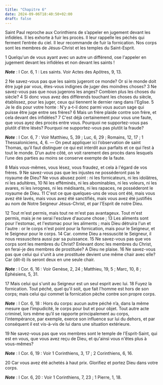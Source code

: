 ```yaml
---
title: "Chapitre 6"
date: 2024-09-06T18:40:50+02:00
draft: false
---
```



Saint Paul reproche aux Corinthiens de s’appeler en jugement devant les infidèles.
Il les exhorte à fuir les procès.
Il leur rappelle les péchés qui ferment l’entrée du ciel.
Il leur recommande de fuir la fornication.
Nos corps sont les membres de Jésus-Christ et les temples du Saint-Esprit.


1 Quelqu'un de vous ayant avec un autre un différend, ose l'appeler en jugement devant les infidèles et non devant les saints !

***Note*** :  I Cor. 6, 1 : Les saints. Voir Actes des Apôtres, 9, 13.

2 Ne savez-vous pas que les saints jugeront ce monde? Or si le monde doit être jugé par vous, êtes-vous indignes de juger des moindres choses? 3 Ne savez-vous pas que nous jugerons les anges? Combien plus les choses du siècle? 4 Si donc vous avez des différends touchant les choses du siècle, établissez, pour les juger, ceux qui tiennent le dernier rang dans l'Eglise. 5 Je le dis pour votre honte : N'y a-t-il donc parmi vous aucun sage qui puisse être juge entre ses frères? 6 Mais un frère plaide contre son frère, et cela devant des infidèles? 7 C'est déjà certainement pour vous une faute, que vous ayez des procès entre vous. Pourquoi ne supportez-vous pas plutôt d'être lésés? Pourquoi ne supportez-vous pas plutôt la fraude?

***Note*** :  I Cor. 6, 7 : Voir Matthieu, 5, 39 ; Luc, 6, 29 ; Romains, 12, 17 ; 1 Thessaloniciens, 4, 6. ― On peut appliquer ici l’observation de saint Thomas, qu’il faut distinguer ce qui est interdit aux parfaits et ce qui l’est à tout le monde. D’un autre côté, on voit rarement des procès dans lesquels l’une des parties au moins se conserve exempte de la faute.

8 Mais vous-mêmes, vous lésez, vous fraudez, et cela à l'égard de vos frères. 9 Ne savez-vous pas que les injustes ne posséderont pas le royaume de Dieu? Ne vous abusez point : ni les fornicateurs, ni les idolâtres, ni les adultères, 10 Ni les efféminés, ni les abominables, ni les voleurs, ni les avares, ni les ivrognes, ni les médisants, ni les rapaces, ne posséderont le royaume de Dieu. 11 C'est ce que quelques-uns de vous ont été, mais vous avez été lavés, mais vous avez été sanctifiés, mais vous avez été justifiés au nom de Notre Seigneur Jésus-Christ, et par l'Esprit de notre Dieu.


12 Tout m'est permis, mais tout ne m'est pas avantageux. Tout m'est permis, mais je ne serai l'esclave d'aucune chose ; 13 Les aliments sont pour l'estomac, et l'estomac pour les aliments ; mais Dieu détruira l'un et l'autre : or le corps n'est point pour la fornication, mais pour le Seigneur, et le Seigneur pour le corps. 14 Car. comme Dieu a ressuscité le Seigneur, il nous ressuscitera aussi par sa puissance. 15 Ne savez-vous pas que vos corps sont les membres du Christ? Enlevant donc les membres du Christ, en ferai-je des membres de prostituée? A Dieu ne plaise. 16 Ne savez-vous pas que celui qui s'unit à une prostituée devient une même chair avec elle? Car (dit-il) ils seront deux en une seule chair.

***Note*** :  I Cor. 6, 16 : Voir Genèse, 2, 24 ; Matthieu, 19, 5 ; Marc, 10, 8 ; Ephésiens, 5, 31.

17 Mais celui qui s'unit au Seigneur est un seul esprit avec lui. 18 Fuyez la fornication. Tout péché, quel qu'il soit, que fait l'homme est hors de son corps; mais celui qui commet la fornication pèche contre son propre corps.

***Note*** :  I Cor. 6, 18 : Hors du corps: aucun autre péché n’a, dans la même mesure que l’impudicité, le corps pour but et pour objet. Tout autre acte criminel, lors même qu’il se rapporte principalement au corps, l’intempérance, par exemple, exerce son influence sur lui du dehors, et par conséquent il est vis-à-vis de lui dans une situation extérieure.

19 Ne savez-vous pas que vos membres sont le temple de l'Esprit-Saint, qui est en vous, que vous avez reçu de Dieu, et qu'ainsi vous n'êtes plus à vous-mêmes?

***Note*** :  I Cor. 6, 19 : Voir 1 Corinthiens, 3, 17 ; 2 Corinthiens, 6, 16.

20 Car vous avez été achetés à haut prix. Glorifiez et portez Dieu dans votre corps.

***Note*** :  I Cor. 6, 20 : Voir 1 Corinthiens, 7, 23 ; 1 Pierre, 1, 18.

